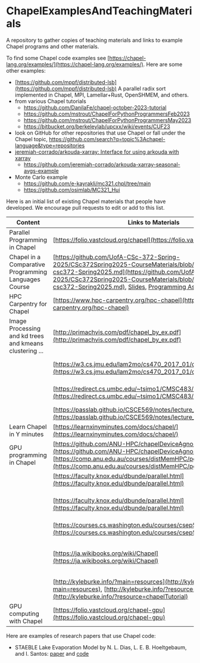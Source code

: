# ChapelExamplesAndTeachingMaterials
A repository to gather copies of teaching materials and links to example Chapel programs and other materials.

To find some Chapel code examples see [https://chapel-lang.org/examples/](https://chapel-lang.org/examples/).
Here are some other examples:
* [https://github.com/mppf/distributed-lsb](https://github.com/mppf/distributed-lsb) A parallel radix sort implemented in Chapel, MPI, Lamellar+Rust, OpenSHMEM, and others.
* from various Chapel tutorials
  * https://github.com/DanilaFe/chapel-october-2023-tutorial
  * https://github.com/mstrout/ChapelForPythonProgrammersFeb2023
  * https://github.com/mstrout/ChapelForPythonProgrammersMay2023
  * https://bitbucket.org/berkeleylab/upcxx/wiki/events/CUF23
* look on GitHub for other repositories that use Chapel or fall under the Chapel topic, https://github.com/search?q=topic%3Achapel-language&type=repositories
* [jeremiah-corrado/arkouda-xarray: Interface for using arkouda with xarray](https://github.com/jeremiah-corrado/arkouda-xarray)
  * https://github.com/jeremiah-corrado/arkouda-xarray-seasonal-avgs-example
* Monte Carlo example
  * https://github.com/e-kayrakli/mc321.chpl/tree/main
  * https://github.com/osimlab/MC321_Hui

Here is an initial list of existing Chapel materials that people have developed.  We encourage pull requests to edit or add to this list.

| Content | Links to Materials                                                                                  | Contributor         | Institution              | Contributor Website                                              |
|-------------------------------|-----------------------------------------------------------------------------------------------------|---------------------|--------------------------|------------------------------------------------------------------|
| Parallel Programming in Chapel | [https://folio.vastcloud.org/chapel](https://folio.vastcloud.org/chapel)                             | Alex Razoumov       | Simon Fraser University   |                                                                 |
| Chapel in a Comparative Programming Languages Course | [https://github.com/UofA-CSc-372-Spring-2025/CSc372Spring2025-CourseMaterials/blob/main/syllabus-csc372-Spring2025.md](https://github.com/UofA-CSc-372-Spring-2025/CSc372Spring2025-CourseMaterials/blob/main/syllabus-csc372-Spring2025.md), [Slides](https://github.com/UofA-CSc-372-Spring-2025/CSc372Spring2025-CourseMaterials/tree/main/ClassSlides), [Programming Assignment](https://github.com/UofA-CSc-372-Spring-2025/CSc372Spring2025-CourseMaterials/blob/main/SmallAssignmentWriteups/sa7-chapel.md) | Michelle Strout | HPE and University of Arizona | |
| HPC Carpentry for Chapel | [https://www.hpc-carpentry.org/hpc-chapel](https://www.hpc-carpentry.org/hpc-chapel) | Alex Razoumov | Simon Fraser University | |
| Image Processing and kd trees and kmeans clustering ... | [http://primachvis.com/pdf/chapel_by_ex.pdf](http://primachvis.com/pdf/chapel_by_ex.pdf) | Greg Kreider | Primordial Machine Vision Systems |
| | [https://w3.cs.jmu.edu/lam2mo/cs470_2017_01/calendar.html](https://w3.cs.jmu.edu/lam2mo/cs470_2017_01/calendar.html) | Mike Lam            | James Madison University | [https://w3.cs.jmu.edu/lam2mo/](https://w3.cs.jmu.edu/lam2mo/)    |
| | [https://redirect.cs.umbc.edu/~tsimo1/CMSC483/cs220/code.html](https://redirect.cs.umbc.edu/~tsimo1/CMSC483/cs220/code.html) | Tyler Simon         | University of Maryland   | [https://redirect.cs.umbc.edu/~tsimo1/](https://redirect.cs.umbc.edu/~tsimo1/) |
| | [https://passlab.github.io/CSCE569/notes/lecture_ChapelOverview.pdf](https://passlab.github.io/CSCE569/notes/lecture_ChapelOverview.pdf) | Yonghong Yan        | UNC Charlotte            | [https://passlab.github.io/yanyh/](https://passlab.github.io/yanyh/) |
| Learn Chapel in Y minutes | [https://learnxinyminutes.com/docs/chapel/](https://learnxinyminutes.com/docs/chapel/)               | Ian Bertolacci      | Workday                  | [https://ian-bertolacci.github.io/](https://ian-bertolacci.github.io/) |
| GPU programming in Chapel | [https://github.com/ANU-HPC/chapelDeviceAgnostic](https://github.com/ANU-HPC/chapelDeviceAgnostic), [https://comp.anu.edu.au/courses/distMemHPC/pgas/](https://comp.anu.edu.au/courses/distMemHPC/pgas/) | Josh Milthorpe      | Australian National University | [https://milthorpe.org/](https://milthorpe.org/)               |
| | [https://faculty.knox.edu/dbunde/parallel.html](https://faculty.knox.edu/dbunde/parallel.html)       | David Bunde         | Knox College             | [https://faculty.knox.edu/dbunde/index.html](https://faculty.knox.edu/dbunde/index.html) |
| | [https://faculty.knox.edu/dbunde/parallel.html](https://faculty.knox.edu/dbunde/parallel.html)       | Jens Mache          | Lois and Clark College   | [https://college.lclark.edu/live/profiles/66-jens-mache](https://college.lclark.edu/live/profiles/66-jens-mache) |
| | [https://courses.cs.washington.edu/courses/csep524/13wi/](https://courses.cs.washington.edu/courses/csep524/13wi/) | Brad Chamberlain    |                          | [https://homes.cs.washington.edu/~bradc/](https://homes.cs.washington.edu/~bradc/) |
| | [https://ja.wikibooks.org/wiki/Chapel](https://ja.wikibooks.org/wiki/Chapel) | community effort, in Japanese, unknown author    |          | |
| | [http://kyleburke.info/?main=resources](http://kyleburke.info/?main=resources), [http://kyleburke.info/?resource=chapelTutorial](http://kyleburke.info/?resource=chapelTutorial) | Kyle Burke          |                          | [http://kyleburke.info/](http://kyleburke.info/)                 |
| GPU computing with Chapel | [https://folio.vastcloud.org/chapel-gpu](https://folio.vastcloud.org/chapel-gpu) | Alex Razoumov | Simon Fraser University | |

Here are examples of research papers that use Chapel code:
- STAEBLE Lake Evaporation Model by N. L. Dias, L. E. B. Hoeltgebaum, and I. Santos:
  [paper](https://agupubs.onlinelibrary.wiley.com/doi/10.1029/2022WR033012) and [code](https://github.com/nldias/staeble-wrr)
